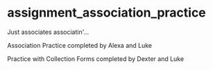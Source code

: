 # assignment_association_practice
Just associates associatin'...

Association Practice completed by Alexa and Luke

Practice with Collection Forms completed by Dexter and Luke